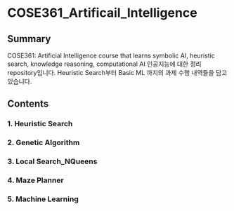# COSE361_Artificail_Intelligence
## Summary
COSE361: Artificial Intelligence course that learns symbolic AI, heuristic search, knowledge reasoning, computational AI
인공지능에 대한 정리 repository입니다.
Heuristic Search부터 Basic ML 까지의 과제 수행 내역들을 담고 있습니다.

## Contents
### 1. Heuristic Search
### 2. Genetic Algorithm
### 3. Local Search_NQueens
### 4. Maze Planner
### 5. Machine Learning

